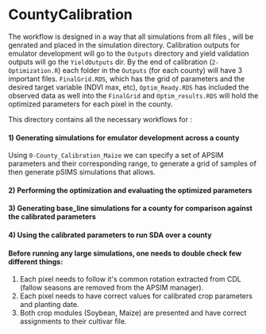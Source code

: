 # CountyCalibration

The workflow is designed in a way that all simulations from all files , will be genrated and placed in the simulation directory. Calibration outputs for emulator development will go to the `Outputs` directory and yield validation outputs will go the `YieldOutputs` dir. By the end of calibration (`2-Optimization.R`) each folder in the `Outputs` (for each county) will have 3 important files. `FinalGrid.RDS`, which has the grid of parameters and the desired target variable (NDVI max, etc), `Optim_Ready.RDS` has included the observed data as well into the `FinalGrid` and `Optim_results.RDS` will hold the optimized parameters for each pixel in the county. 

This directory contains all the necessary workflows for :
#### 1) Generating simulations for emulator development across a county 
Using `0-County_Calibration_Maize` we can specify a set of APSIM parameters and their corresponding range, to generate a grid of samples of then generate pSIMS simulations that allows.

#### 2) Performing the optimization and evaluating the optimized parameters 
#### 3) Generating base_line simulations for a county for comparison against the calibrated parameters 
#### 4) Using the calibrated parameters to run SDA over a county


#### Before running any large simulations, one needs to double check few different things:
1) Each pixel needs to follow it's common rotation extracted from CDL (fallow seasons are removed from the APSIM manager). 
2) Each pixel needs to have correct values for calibrated crop parameters and planting date.
3) Both crop modules (Soybean, Maize) are presented and have correct assignments to their cultivar file.
